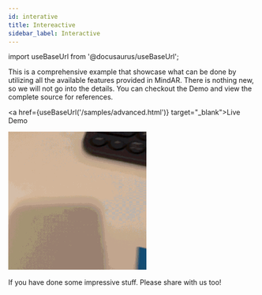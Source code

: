 ```yaml
---
id: interative 
title: Intereactive
sidebar_label: Interactive
---
```


import useBaseUrl from '@docusaurus/useBaseUrl';

This is a comprehensive example that showcase what can be done by utilizing all the available features provided in MindAR. There is nothing new, so we will not go into the details. You can checkout the Demo and view the complete source for references.

<a href={useBaseUrl('/samples/advanced.html')} target="_blank">Live Demo</a>

![img](/img/demo/interactive-demo.gif)


If you have done some impressive stuff. Please share with us too! 

